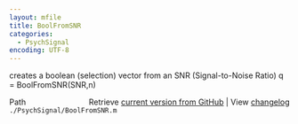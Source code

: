 ```yaml
---
layout: mfile
title: BoolFromSNR
categories:
  - PsychSignal
encoding: UTF-8
---
```


creates a boolean \(selection\) vector from an SNR \(Signal-to-Noise Ratio\)
q = BoolFromSNR\(SNR,n\)


<div class="code_header" style="text-align:right;">
  <span style="float:left;">Path&nbsp;&nbsp;</span> <span class="counter">Retrieve <a href=
  "https://raw.github.com/Psychtoolbox-3/Psychtoolbox-3/beta/./PsychSignal/BoolFromSNR.m">current version from GitHub</a> | View <a href=
  "https://github.com/Psychtoolbox-3/Psychtoolbox-3/commits/beta/./PsychSignal/BoolFromSNR.m">changelog</a></span>
</div>
<div class="code">
  <code>./PsychSignal/BoolFromSNR.m</code>
</div>
